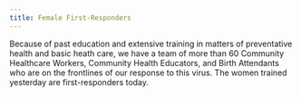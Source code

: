 ```yaml
---
title: Female First-Responders
---
```

Because of past education and extensive training in matters of preventative health and basic heath care, we have a team of more than 60 Community Healthcare Workers, Community Health Educators, and Birth Attendants who are on the frontlines of our response to this virus. The women trained yesterday are first-responders today.
